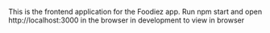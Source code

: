 This is the frontend application for the Foodiez app. Run npm start and open http://localhost:3000 in the browser in development to view in browser
